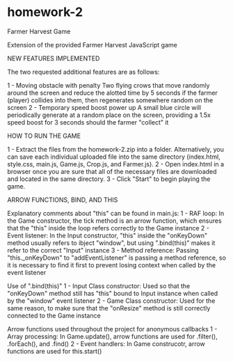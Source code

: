 # homework-2
Farmer Harvest Game

Extension of the provided Farmer Harvest JavaScript game

NEW FEATURES IMPLEMENTED

The two requested additional features are as follows:

1 - Moving obstacle with penalty
Two flying crows that move randomly around the screen and reduce the alotted time by 5 seconds if the farmer (player) collides into them, then regenerates somewhere random on the screen
2 - Temporary speed boost power up
A small blue circle will periodically generate at a random place on the screen, providing a 1.5x speed boost for 3 seconds should the farmer "collect" it


HOW TO RUN THE GAME

1 - Extract the files from the homework-2.zip into a folder. Alternatively, you can save each individual uploaded file into the same directory (index.html, style.css, main.js, Game.js, Crop.js, and Farmer.js).
2 - Open index.html in a browser once you are sure that all of the necessary files are downloaded and located in the same directory.
3 - Click "Start" to begin playing the game.


ARROW FUNCTIONS, BIND, AND THIS

Explanatory comments about "this" can be found in main.js:
1 - RAF loop: In the Game constructor, the tick method is an arrow function, which ensures that the "this" inside the loop refers correctly to the Game instance
2 - Event listener: In the Input constructor, "this" inside the "onKeyDown" method usually refers to ibject "window", but using ".bind(this)" makes it refer to the correct "Input" instance
3 - Method reference: Passing "this._onKeyDown" to "addEventListener" is passing a method reference, so it is necessary to find it first to prevent losing context when called by the event listener

Use of ".bind(this)"
1 - Input Class constructor: Used so that the "onKeyDown" method still has "this" bound to Input instance when called by the "window" event listener
2 - Game Class constructor: Used for the same reason, to make sure that the "onResize" method is still correctly connected to the Game instance

Arrow functions used throughout the project for anonymous callbacks
1 - Array processing: In Game.update(), arrow functions are used for .filter(), .forEach(), and .find()
2 - Event handlers: In Game construcotr, arrow functions are used for this.start()
